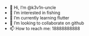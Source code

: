 - 👋 Hi, I’m @k3v1n-uncle
- 👀 I’m interested in fishing
- 🌱 I’m currently learning flutter
- 💞️ I’m looking to collaborate on github
- 📫 How to reach me: 18888888888

<!---
k3v1n-uncle/k3v1n-uncle is a ✨ special ✨ repository because its `README.md` (this file) appears on your GitHub profile.
You can click the Preview link to take a look at your changes.
--->
